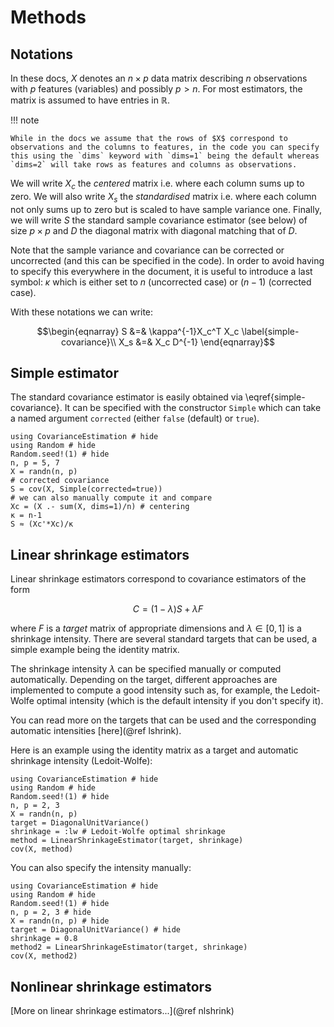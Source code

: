 # Methods

## Notations

In these docs, $X$ denotes an $n\times p$ data matrix describing $n$ observations with $p$ features (variables) and possibly $p > n$.
For most estimators, the matrix is assumed to have entries in $\mathbb R$.

!!! note

    While in the docs we assume that the rows of $X$ correspond to observations and the columns to features, in the code you can specify this using the `dims` keyword with `dims=1` being the default whereas `dims=2` will take rows as features and columns as observations.

We will write $X_c$ the *centered* matrix i.e. where each column sums up to zero.
We will also write $X_s$ the *standardised* matrix i.e. where each column not only sums up to zero but is scaled to have sample variance one.
Finally, we will write $S$ the standard sample covariance estimator (see below) of size $p\times p$ and $D$ the diagonal matrix with diagonal matching that of $D$.

Note that the sample variance and covariance can be corrected or uncorrected (and this can be specified in the code).
In order to avoid having to specify this everywhere in the document, it is useful to introduce a last symbol: $\kappa$ which is either set to $n$ (uncorrected case) or $(n-1)$ (corrected case).

With these notations we can write:

```math
\begin{eqnarray}
    S &=& \kappa^{-1}X_c^T X_c \label{simple-covariance}\\
    X_s &=& X_c D^{-1}
\end{eqnarray}
```

## Simple estimator

The standard covariance estimator is easily obtained via \eqref{simple-covariance}.
It can be specified with the constructor `Simple` which can take a named argument `corrected` (either `false` (default) or `true`).

```@example
using CovarianceEstimation # hide
using Random # hide
Random.seed!(1) # hide
n, p = 5, 7
X = randn(n, p)
# corrected covariance
S = cov(X, Simple(corrected=true))
# we can also manually compute it and compare
Xc = (X .- sum(X, dims=1)/n) # centering
κ = n-1
S ≈ (Xc'*Xc)/κ
```

## Linear shrinkage estimators

Linear shrinkage estimators correspond to covariance estimators of the form

```math
C = (1-\lambda)S + \lambda F
```

where $F$ is a *target* matrix of appropriate dimensions and $\lambda\in[0,1]$ is a shrinkage intensity.
There are several standard targets that can be used, a simple example being the identity matrix.

The shrinkage intensity $\lambda$ can be specified manually or computed automatically.
Depending on the target, different approaches are implemented to compute a good intensity such as, for example, the Ledoit-Wolfe optimal intensity (which is the default intensity if you don't specify it).

You can read more on the targets that can be used and the corresponding automatic intensities [here](@ref lshrink).

Here is an example using the identity matrix as a target and automatic shrinkage intensity (Ledoit-Wolfe):

```@example
using CovarianceEstimation # hide
using Random # hide
Random.seed!(1) # hide
n, p = 2, 3
X = randn(n, p)
target = DiagonalUnitVariance()
shrinkage = :lw # Ledoit-Wolfe optimal shrinkage
method = LinearShrinkageEstimator(target, shrinkage)
cov(X, method)
```

You can also specify the intensity manually:

```@example
using CovarianceEstimation # hide
using Random # hide
Random.seed!(1) # hide
n, p = 2, 3 # hide
X = randn(n, p) # hide
target = DiagonalUnitVariance() # hide
shrinkage = 0.8
method2 = LinearShrinkageEstimator(target, shrinkage)
cov(X, method2)
```

## Nonlinear shrinkage estimators

[More on linear shrinkage estimators...](@ref nlshrink)
